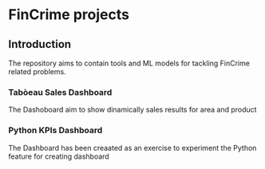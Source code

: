 # FinCrime projects

## Introduction

The repository aims to contain tools and ML models for tackling FinCrime related problems.

### Tabòeau Sales Dashboard

The Dashoboard aim to show dinamically sales results for area and product

### Python KPIs Dashboard

The Dashboard has been creaated as an exercise to experiment the Python feature for creating dashboard
